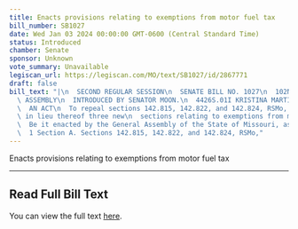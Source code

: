 ```yaml
---
title: Enacts provisions relating to exemptions from motor fuel tax
bill_number: SB1027
date: Wed Jan 03 2024 00:00:00 GMT-0600 (Central Standard Time)
status: Introduced
chamber: Senate
sponsor: Unknown
vote_summary: Unavailable
legiscan_url: https://legiscan.com/MO/text/SB1027/id/2867771
draft: false
bill_text: "|\n  SECOND REGULAR SESSION\n  SENATE BILL NO. 1027\n  102ND GENERA L\
  \ ASSEMBLY\n  INTRODUCED BY SENATOR MOON.\n  4426S.01I KRISTINA MARTIN, Secretary\n\
  \  AN ACT\n  To repeal sections 142.815, 142.822, and 142.824, RSMo, and to enact\
  \ in lieu thereof three new\n  sections relating to exemptions from motor fuel tax.\n\
  \  Be it enacted by the General Assembly of the State of Missouri, as follows:\n\
  \  1 Section A. Sections 142.815, 142.822, and 142.824, RSMo,"
---
```

Enacts provisions relating to exemptions from motor fuel tax

---

## Read Full Bill Text

You can view the full text [here](https://legiscan.com/MO/text/SB1027/id/2867771).
